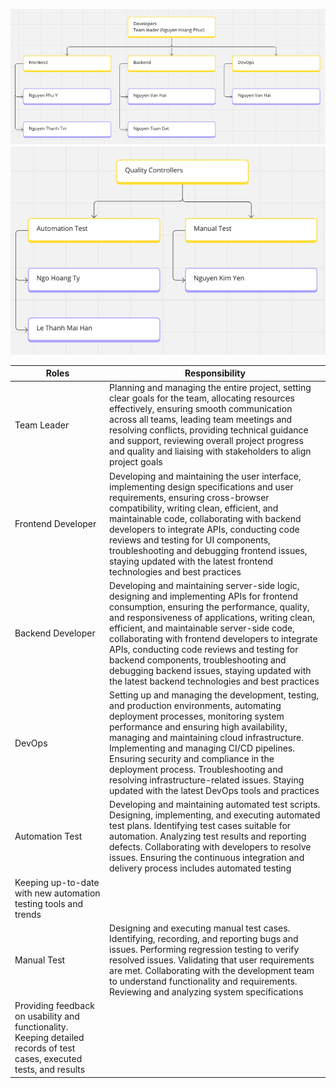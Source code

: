 


![image.png](/.attachments/image-a7eb5093-428a-4280-9b02-eaf760c7ea18.png)
![image.png](/.attachments/image-1a9e54d6-f8b7-46cf-982d-4636827224c7.png)

| Roles | Responsibility |
|--|--|
|Team Leader  | Planning and managing the entire project, setting clear goals for the team, allocating resources effectively, ensuring smooth communication across all teams, leading team meetings and resolving conflicts, providing technical guidance and support, reviewing overall project progress and quality and liaising with stakeholders to align project goals |
|Frontend Developer  | Developing and maintaining the user interface, implementing design specifications and user requirements, ensuring cross-browser compatibility, writing clean, efficient, and maintainable code, collaborating with backend developers to integrate APIs, conducting code reviews and testing for UI components, troubleshooting and debugging frontend issues, staying updated with the latest frontend technologies and best practices |
| Backend Developer | Developing and maintaining server-side logic, designing and implementing APIs for frontend consumption, ensuring the performance, quality, and responsiveness of applications, writing clean, efficient, and maintainable server-side code, collaborating with frontend developers to integrate APIs, conducting code reviews and testing for backend components, troubleshooting and debugging backend issues, staying updated with the latest backend technologies and best practices  |
| DevOps | Setting up and managing the development, testing, and production environments, automating deployment processes, monitoring system performance and ensuring high availability, managing and maintaining cloud infrastructure. Implementing and managing CI/CD pipelines. Ensuring security and compliance in the deployment process. Troubleshooting and resolving infrastructure-related issues. Staying updated with the latest DevOps tools and practices |
| Automation Test | Developing and maintaining automated test scripts. Designing, implementing, and executing automated test plans. Identifying test cases suitable for automation. Analyzing test results and reporting defects. Collaborating with developers to resolve issues. Ensuring the continuous integration and delivery process includes automated testing
Keeping up-to-date with new automation testing tools and trends| 
|Manual Test  |  Designing and executing manual test cases. Identifying, recording, and reporting bugs and issues. Performing regression testing to verify resolved issues. Validating that user requirements are met. Collaborating with the development team to understand functionality and requirements. Reviewing and analyzing system specifications
Providing feedback on usability and functionality. Keeping detailed records of test cases, executed tests, and results|

